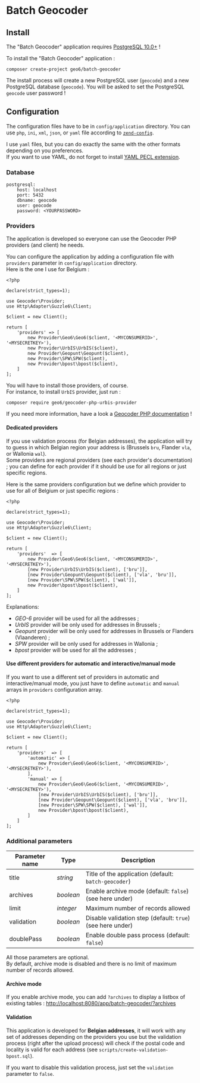 # Batch Geocoder

## Install

The "Batch Geocoder" application requires [PostgreSQL 10.0+](https://www.postgresql.org/download/) !

To install the "Batch Geocoder" application :

    composer create-project geo6/batch-geocoder

The install process will create a new PostgreSQL user (`geocode`) and a new PostgreSQL database (`geocode`). You will be asked to set the PostgreSQL `geocode` user password !

## Configuration

The configuration files have to be in `config/application` directory. You can use `php`, `ini`, `xml`, `json`, or `yaml` file according to [`zend-config`](https://docs.zendframework.com/zend-config/reader/).

I use `yaml` files, but you can do exactly the same with the other formats depending on you preferences.  
If you want to use YAML, do not forget to install [YAML PECL extension](http://php.net/manual/en/book.yaml.php).

### Database

    postgresql:
        host: localhost
        port: 5432
        dbname: geocode
        user: geocode
        password: <YOURPASSWORD>

### Providers

The application is developed so everyone can use the Geocoder PHP providers (and client) he needs.

You can configure the application by adding a configuration file with `providers` parameter in `config/application` directory.  
Here is the one I use for Belgium :

    <?php

    declare(strict_types=1);

    use Geocoder\Provider;
    use Http\Adapter\Guzzle6\Client;

    $client = new Client();

    return [
        'providers' => [
            new Provider\Geo6\Geo6($client, '<MYCONSUMERID>', '<MYSECRETKEY>'),
            new Provider\UrbIS\UrbIS($client),
            new Provider\Geopunt\Geopunt($client),
            new Provider\SPW\SPW($client),
            new Provider\bpost\bpost($client),
        ]
    ];

You will have to install those providers, of course.  
For instance, to install `UrbIS` provider, just run :

    composer require geo6/geocoder-php-urbis-provider

If you need more information, have a look a [Geocoder PHP documentation](https://github.com/geocoder-php/Geocoder#geocoder) !

#### Dedicated providers

If you use validation process (for Belgian addresses), the application will try to guess in which Belgian region your address is (Brussels `bru`, Flander `vla`, or Wallonia `wal`).  
Some providers are regional providers (see each provider's documentation) ; you can define for each provider if it should be use for all regions or just specific regions.

Here is the same providers configuration but we define which provider to use for all of Belgium or just specific regions :

    <?php

    declare(strict_types=1);

    use Geocoder\Provider;
    use Http\Adapter\Guzzle6\Client;

    $client = new Client();

    return [
        'providers'  => [
            new Provider\Geo6\Geo6($client, '<MYCONSUMERID>', '<MYSECRETKEY>'),
            [new Provider\UrbIS\UrbIS($client), ['bru']],
            [new Provider\Geopunt\Geopunt($client), ['vla', 'bru']],
            [new Provider\SPW\SPW($client), ['wal']],
            new Provider\bpost\bpost($client),
        ]
    ];

Explanations:

- *GEO-6* provider will be used for all the addresses ;
- *UrbIS* provider will be only used for addresses in Brussels ;
- *Geopunt* provider will be only used for addresses in Brussels or Flanders (Vlaanderen) ;
- *SPW* provider will be only used for addresses in Wallonia ;
- *bpost* provider will be used for all the addresses ;

#### Use different providers for automatic and interactive/manual mode

If you want to use a different set of providers in automatic and interactive/manual mode, you just have to define
`automatic` and `manual` arrays in `providers` configuration array.

    <?php

    declare(strict_types=1);

    use Geocoder\Provider;
    use Http\Adapter\Guzzle6\Client;

    $client = new Client();

    return [
        'providers'  => [
            'automatic' => [
                new Provider\Geo6\Geo6($client, '<MYCONSUMERID>', '<MYSECRETKEY>'),
            ],
            'manual' => [
                new Provider\Geo6\Geo6($client, '<MYCONSUMERID>', '<MYSECRETKEY>'),
                [new Provider\UrbIS\UrbIS($client), ['bru']],
                [new Provider\Geopunt\Geopunt($client), ['vla', 'bru']],
                [new Provider\SPW\SPW($client), ['wal']],
                new Provider\bpost\bpost($client),
            ]
        ]
    ];


### Additional parameters

| Parameter name  | Type      | Description                                                |
|-----------------|-----------|------------------------------------------------------------|
| title           | *string*  | Title of the application (default: `batch-geocoder`)       |
| archives        | *boolean* | Enable archive mode (default: `false`) (see here under)    |
| limit           | *integer* | Maximum number of records allowed                          |
| validation      | *boolean* | Disable validation step (default: `true`) (see here under) |
| doublePass      | *boolean* | Enable double pass process (default: `false`)              |

All those parameters are optional.  
By default, archive mode is disabled and there is no limit of maximum number of records allowed.

#### Archive mode

If you enable archive mode, you can add `?archives` to display a listbox of existing tables : <http://localhost:8080/app/batch-geocoder/?archives>

#### Validation

This application is developed for **Belgian addresses**, it will work with any set of addresses depending on the providers you use
but the validation process (right after the upload process) will check if the postal code and locality is valid for each address
(see `scripts/create-validation-bpost.sql`).

If you want to disable this validation process, just set the `validation` parameter to `false`.
